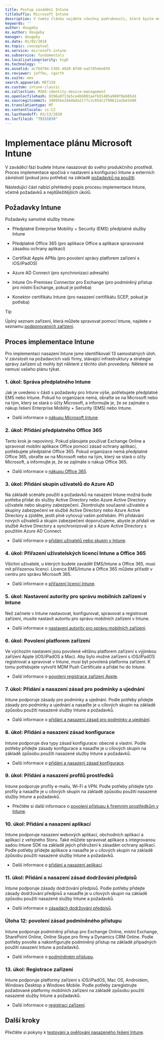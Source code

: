 ```yaml
---
title: Postup zavádění Intune
titleSuffix: Microsoft Intune
description: V tomto článku najdete všechny podrobnosti, které byste měli vzít v úvahu při zavádění cloudového řešení Microsoft Intune do svého prostředí.
keywords: ''
author: dougeby
ms.author: dougeby
manager: dougeby
ms.date: 01/02/2018
ms.topic: conceptual
ms.service: microsoft-intune
ms.subservice: fundamentals
ms.localizationpriority: high
ms.technology: ''
ms.assetid: ac7bd764-5365-4920-8fd0-ea57d5ebe039
ms.reviewer: jeffbu, cgerth
ms.suite: ems
search.appverid: MET150
ms.custom: intune-classic
ms.collection: M365-identity-device-management
ms.openlocfilehash: 8396a9713e5ce4b6001aefb55485a908f0e605dd
ms.sourcegitcommit: 3d895be2844bda2177c2c85dc2f09612a1be5490
ms.translationtype: MT
ms.contentlocale: cs-CZ
ms.lasthandoff: 03/13/2020
ms.locfileid: "79331039"
---
```

# <a name="implement-your-microsoft-intune-plan"></a>Implementace plánu Microsoft Intune

V zaváděcí fázi budete Intune nasazovat do svého produkčního prostředí. Proces implementace spočívá v nastavení a konfiguraci Intune a externích závislostí (pokud jsou potřeba) na základě [požadavků na použití](planning-guide-requirements.md).

Následující část nabízí přehledný popis procesu implementace Intune, včetně požadavků a nejdůležitějších úkolů.

## <a name="intune-requirements"></a>Požadavky Intune

Požadavky samotné služby Intune:

- Předplatné Enterprise Mobility + Security (EMS) předplatné služby Intune

- Předplatné Office 365 (pro aplikace Office a aplikace spravované zásadou ochrany aplikací)

- Certifikát Apple APNs (pro povolení správy platforem zařízení s iOS/iPadOS)

- Azure AD Connect (pro synchronizaci adresáře)

- Intune On-Premises Connector pro Exchange (pro podmíněný přístup pro místní Exchange, pokud je potřeba)

- Konektor certifikátu Intune (pro nasazení certifikátu SCEP, pokud je potřeba)

>[!TIP]
> Úplný seznam zařízení, která můžete spravovat pomocí Intune, najdete v seznamu [podporovaných zařízení](supported-devices-browsers.md).

## <a name="intune-implementation-process"></a>Proces implementace Intune

Pro implementaci nasazení Intune jsme identifikovali 13 samostatných úloh. V závislosti na požadavcích vaší firmy, stávající infrastruktury a strategie správy zařízení už mohly být některé z těchto úloh provedeny. Některé se nemusí vašeho plánu týkat.

### <a name="task-1-get-an-intune-subscription"></a>1\. úkol: Správa předplatného Intune

Jak je uvedeno v části s požadavky pro Intune výše, potřebujete předplatné EMS nebo Intune. Pokud ho organizace nemá, obraťte se na Microsoft nebo na tým, který se stará o účty Microsoft, a informujte je, že se zajímáte o nákup řešení Enterprise Mobility + Security (EMS) nebo Intune.

- Další informace o [nákupu Microsoft Intune](https://www.microsoft.com/cloud-platform/microsoft-intune-pricing).

### <a name="task-2-add-office-365-subscription"></a>2\. úkol: Přidání předplatného Office 365

Tento krok je nepovinný. Pokud plánujete používat Exchange Online a spravovat mobilní aplikace Office pomocí zásad ochrany aplikací, potřebujete předplatné Office 365. Pokud organizace nemá předplatné Office 365, obraťte se na Microsoft nebo na tým, který se stará o účty Microsoft, a informujte je, že se zajímáte o nákup Office 365.

- Další informace o [nákupu Office 365](https://products.office.com/business/compare-office-365-for-business-plans).

### <a name="task-3-add-users-groups-in-azure-ad"></a>3\. úkol: Přidání skupin uživatelů do Azure AD

Na základě scénáře použití a požadavků na nasazení Intune možná bude potřeba přidat do služby Active Directory nebo Azure Active Directory uživatele nebo skupiny zabezpečení. Zkontrolujte současné uživatele a skupiny zabezpečení ve službě Active Directory nebo Azure Active Directory a zjistěte, jestli plně vyhovují vašim potřebám. Při přidávání nových uživatelů a skupin zabezpečení doporučujeme, abyste je přidali ve službě Active Directory a synchronizovali je s Azure Active Directory s použitím Azure AD Connect.

- Další informace o [přidání uživatelů nebo skupin v Intune](users-add.md).
<!---why not send them to the AAD connect topic? Question out to Andre: https://docs.microsoft.com/azure/active-directory/connect/active-directory-aadconnect--->


### <a name="task-4-assign-intune-and-office-365-user-licenses"></a>4\. úkol: Přiřazení uživatelských licencí Intune a Office 365

Všichni uživatelé, u kterých budete zavádět EMS/Intune a Office 365, musí mít přiřazenou licenci. Licence EMS/Intune a Office 365 můžete přiřadit v centru pro správu Microsoft 365.

- Další informace o [přiřazení licencí Intune](licenses-assign.md).

### <a name="task-5-set-mobile-device-management-authority-to-intune"></a>5\. úkol: Nastavení autority pro správu mobilních zařízení v Intune

Než začnete v Intune nastavovat, konfigurovat, spravovat a registrovat zařízení, musíte nastavit autoritu pro správu mobilních zařízení v Intune.

- Další informace o [nastavení autority pro správu mobilních zařízení](mdm-authority-set.md).

### <a name="task-6-enable-device-platforms"></a>6\. úkol: Povolení platforem zařízení

Ve výchozím nastavení jsou povolené většinu platforem zařízení s výjimkou zařízení Apple (iOS/iPadOS a Mac). Aby bylo možné zařízení s iOS/iPadOS registrovat a spravovat v Intune, musí být povolená platforma zařízení. K tomu potřebujete vytvořit MDM Push Certificate a přidat ho do Intune.

- Další informace o [povolení registrace zařízení Apple](../enrollment/apple-mdm-push-certificate-get.md).

### <a name="task-7-add-and-deploy-terms-and-conditions-policies"></a>7\. úkol: Přidání a nasazení zásad pro podmínky a ujednání

Intune podporuje zásady pro podmínky a ujednání. Podle potřeby přidejte zásady pro podmínky a ujednání a nasaďte je u cílových skupin na základě způsobu použití nasazené služby Intune a požadavků.

- Další informace o [přidání a nasazení zásad pro podmínky a ujednání](../enrollment/terms-and-conditions-create.md).

### <a name="task-8-add-and-deploy-configuration-policies"></a>8\. úkol: Přidání a nasazení zásad konfigurace

Intune podporuje dva typy zásad konfigurace: obecné a vlastní. Podle potřeby přidejte zásady konfigurace a nasaďte je u cílových skupin na základě způsobu použití nasazené služby Intune a požadavků.

- Další informace o [přidání a nasazení zásad konfigurace](../configuration/device-profiles.md).

### <a name="task-9-add-and-deploy-resource-profiles"></a>9\. úkol: Přidání a nasazení profilů prostředků

Intune podporuje profily e-mailu, Wi-Fi a VPN. Podle potřeby přidejte tyto profily a nasaďte je u cílových skupin na základě způsobu použití nasazené služby Intune a požadavků.

- Přečtěte si další informace o [povolení přístupu k firemním prostředkům v Intune](../configuration/device-profiles.md).

### <a name="task-10-add-and-deploy-apps"></a>10. úkol: Přidání a nasazení aplikací

Intune podporuje nasazení webových aplikací, obchodních aplikací a aplikací z veřejného Storu. Také můžete spravovat aplikace s integrovanou sadou Intune SDK na základě jejich přidružení k zásadám ochrany aplikací. Podle potřeby přidejte aplikace a nasaďte je u cílových skupin na základě způsobu použití nasazené služby Intune a požadavků.

- Další informace o [přidání a nasazení aplikací](../apps/app-management.md).

### <a name="task-11-add-and-deploy-compliance-policies"></a>11. úkol: Přidání a nasazení zásad dodržování předpisů

Intune podporuje zásady dodržování předpisů. Podle potřeby přidejte zásady dodržování předpisů a nasaďte je u cílových skupin na základě způsobu použití nasazené služby Intune a požadavků.

- Další informace o [zásadách dodržování předpisů](../protect/device-compliance-get-started.md).

### <a name="task-12-enable-conditional-access-policies"></a>Úloha 12: povolení zásad podmíněného přístupu

Intune podporuje podmíněný přístup pro Exchange Online, místní Exchange, SharePoint Online, Online Skype pro firmy a Dynamics CRM Online. Podle potřeby povolte a nakonfigurujte podmíněný přístup na základě případných použití nasazení Intune a požadavků.

- Další informace o [podmíněném přístupu](../protect/conditional-access.md).

### <a name="task-13-enroll-devices"></a>13. úkol: Registrace zařízení

Intune podporuje platformy zařízení s iOS/iPadOS, Mac OS, Androidem, Windows Desktop a Windows Mobile. Podle potřeby zaregistrujte požadované platformy mobilních zařízení na základě způsobu použití nasazené služby Intune a požadavků.

- Další informace o [registraci zařízení](../enrollment/device-enrollment.md).


## <a name="next-steps"></a>Další kroky
Přečtěte si pokyny k [testování a ověřování nasazeného řešení Intune](planning-guide-test-validation.md).
